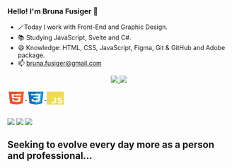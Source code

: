 ### Hello! I'm Bruna Fusiger 👋

- 🪄Today I work with Front-End and Graphic Design.
- 📚 Studying JavaScript, Svelte and C#. 
- 😄 Knowledge: HTML, CSS, JavaScript, Figma, Git & GitHub and Adobe package.
- 📫 bruna.fusiger@gmail.com

<div align="center">
  <a href="https://github.com/BrunaFusiger">
  <img height="180em" src="https://github-readme-stats.vercel.app/api?username=BrunaFusiger&show_icons=true&theme=radical&include_all_commits=true&count_private=true"/>
  <img height="180em" src="https://github-readme-stats.vercel.app/api/top-langs/?username=BrunaFusiger&layout=compact&langs_count=7&theme=radical"/>
</div>

  <div style="display: inline_block"><br>
  <img align="center" alt="HTML" height="30" width="40" src="https://raw.githubusercontent.com/devicons/devicon/master/icons/html5/html5-original.svg">
  <img align="center" alt="CSS" height="30" width="40" src="https://raw.githubusercontent.com/devicons/devicon/master/icons/css3/css3-original.svg">
  <img align="center" alt="Js" height="30" width="40" src="https://raw.githubusercontent.com/devicons/devicon/master/icons/javascript/javascript-plain.svg">
</div>
  
  ##
  
  <div> 
  <a href="https://instagram.com/fusiger_bru" target="_blank"><img src="https://img.shields.io/badge/-Instagram-%23E4405F?style=for-the-badge&logo=instagram&logoColor=white" target="_blank"></a>
  <a href = "mailto:bruna.fusiger@gmail.com"><img src="https://img.shields.io/badge/-Gmail-%23333?style=for-the-badge&logo=gmail&logoColor=white" target="_blank"></a>
  <a href="https://www.linkedin.com/in/bruna-fusiger-5585a11ba/" target="_blank"><img src="https://img.shields.io/badge/-LinkedIn-%230077B5?style=for-the-badge&logo=linkedin&logoColor=white" target="_blank"></a> 
 
 ## Seeking to evolve every day more as a person and professional...

 
</div>

  
